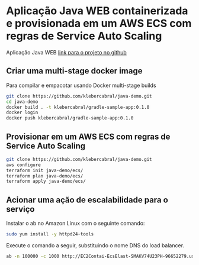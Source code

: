 # Aplicação Java WEB containerizada e provisionada em um AWS ECS com regras de Service Auto Scaling

Aplicação Java WEB [link para o projeto no github](https://github.com/codefresh-contrib/spring-boot-2-sample-app)

## Criar uma multi-stage docker image

Para compilar e empacotar usando Docker multi-stage builds

```bash
git clone https://github.com/klebercabral/java-demo.git
cd java-demo
docker build . -t klebercabral/gradle-sample-app:0.1.0
docker login
docker push klebercabral/gradle-sample-app:0.1.0
```

## Provisionar em um AWS ECS com regras de Service Auto Scaling

```bash
git clone https://github.com/klebercabral/java-demo.git
aws configure
terraform init java-demo/ecs/
terraform plan java-demo/ecs/
terraform apply java-demo/ecs/
```

## Acionar uma ação de escalabilidade para o serviço

Instalar o ab no Amazon Linux com o seguinte comando:

```bash
sudo yum install -y httpd24-tools
```

Execute o comando a seguir, substituindo o nome DNS do load balancer.

```bash
ab -n 100000 -c 1000 http://EC2Contai-EcsElast-SMAKV74U23PH-96652279.us-east-1.elb.amazonaws.com/
```
